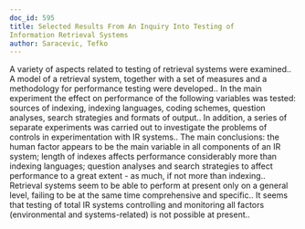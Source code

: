 ```yaml
---
doc_id: 595
title: Selected Results From An Inquiry Into Testing of
Information Retrieval Systems
author: Saracevic, Tefko
---
```


A variety of aspects related to testing of retrieval systems were
examined.. A model of a retrieval system, together with a set of measures
and a methodology for performance testing were developed.. In the main
experiment the effect on performance of the following variables
was tested:  sources of indexing, indexing languages, coding schemes,
question analyses, search strategies and formats of output.. In
addition, a series of separate experiments was carried out to investigate
the problems of controls in experimentation with IR systems.. The main
conclusions:  the human factor appears to be the main variable in all
components of an IR system; length of indexes affects performance
considerably more than indexing languages; question analyses and search
strategies to affect performance to a great extent - as much, if not  more
than indexing.. Retrieval systems seem to be able to perform at present only
on a general level, failing to be at the same time comprehensive and specific..
It seems that testing of total IR systems controlling and monitoring all
factors (environmental and systems-related) is not possible at present..